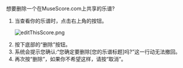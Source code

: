 想要删除一个在MuseScore.com上共享的乐谱?

<ol>

<li>当查看你的乐谱时，点击右上角的按钮。

![editThisScore.png](/MuseScore3/External%20links/images/editThisScore.png)

 </li>

<li>按下底部的“删除”按钮。</li>

<li>系统会提示您确认:“您确定要删除[您的乐谱标题]吗?”这一行动无法撤回。</li>

<li>再次按“删除”，如果你不希望这样，请按“取消”。</li>

</ol>

